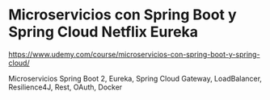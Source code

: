 # Microservicios con Spring Boot y Spring Cloud Netflix Eureka
https://www.udemy.com/course/microservicios-con-spring-boot-y-spring-cloud/

Microservicios Spring Boot 2, Eureka, Spring Cloud Gateway, LoadBalancer, Resilience4J, Rest, OAuth, Docker
